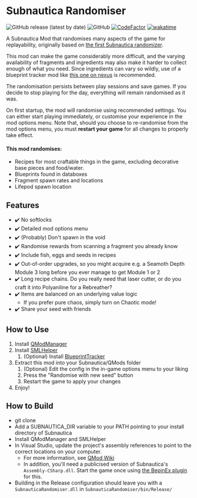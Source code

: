 # Subnautica Randomiser

![GitHub release (latest by date)](https://img.shields.io/github/v/release/tinyhoot/SubnauticaRandomiser)
![GitHub](https://img.shields.io/github/license/tinyhoot/SubnauticaRandomiser)
[![CodeFactor](https://www.codefactor.io/repository/github/tinyhoot/subnauticarandomiser/badge/dev)](https://www.codefactor.io/repository/github/tinyhoot/subnauticarandomiser/overview/master)
[![wakatime](https://wakatime.com/badge/github/tinyhoot/SubnauticaRandomiser.svg)](https://wakatime.com/badge/github/tinyhoot/SubnauticaRandomiser)

A Subnautica Mod that randomises many aspects of the game for replayability, originally based on [the first Subnautica randomizer](https://github.com/stephenengland/SubnauticaRandomizer).

This mod can make the game considerably more difficult, and the varying availability of fragments and ingredients may also make it harder to collect enough of what you need. Since ingredients can vary so wildly, use of a blueprint tracker mod like [this one on nexus](https://www.nexusmods.com/subnautica/mods/22) is recommended.

The randomisation persists between play sessions and save games. If you decide to stop playing for the day, everything will remain randomised as it was. 

On first startup, the mod will randomise using recommended settings. You can either start playing immediately, or customise your experience in the mod options menu. Note that, should you choose to re-randomise from the mod options menu, you must **restart your game** for all changes to properly take effect.

#### This mod randomises:
* Recipes for most craftable things in the game, excluding decorative base pieces and food/water.
* Blueprints found in databoxes
* Fragment spawn rates and locations
* Lifepod spawn location

## Features
- ✔️ No softlocks
- ✔️ Detailed mod options menu
- ✔️ (Probably) Don't spawn in the void
- ✔️ Randomise rewards from scanning a fragment you already know
- ✔️ Include fish, eggs and seeds in recipes
- ✔️ Out-of-order upgrades, so you might acquire e.g. a Seamoth Depth Module 3 long before you ever manage to get Module 1 or 2
- ✔️ Long recipe chains. Do you really need that laser cutter, or do you craft it into Polyaniline for a Rebreather?
- ✔️ Items are balanced on an underlying value logic
   - If you prefer pure chaos, simply turn on Chaotic mode!
- ✔️ Share your seed with friends

## How to Use
1. Install [QModManager](https://www.nexusmods.com/subnautica/mods/201)
2. Install [SMLHelper](https://www.nexusmods.com/subnautica/mods/113)
   1. (Optional) Install [BlueprintTracker](https://www.nexusmods.com/subnautica/mods/22)
3. Extract this mod into your Subnautica/QMods folder
   1. (Optional) Edit the config in the in-game options menu to your liking
   2. Press the "Randomise with new seed" button
   3. Restart the game to apply your changes
4. Enjoy!

## How to Build
* git clone
* Add a SUBNAUTICA_DIR variable to your PATH pointing to your install directory of Subnautica
* Install QModManager and SMLHelper
* In Visual Studio, update the project's assembly references to point to the correct locations on your computer.
  * For more information, see [QMod Wiki](https://github.com/SubnauticaModding/QModManager/wiki/Libraries)
  * In addition, you'll need a publicised version of Subnautica's `Assembly-CSharp.dll`. Start the game once using [the BepinEx plugin](https://github.com/MrPurple6411/Bepinex-Tools/releases/) for this.
* Building in the Release configuration should leave you with a `SubnauticaRandomiser.dll` in `SubnauticaRandomiser/bin/Release/`
